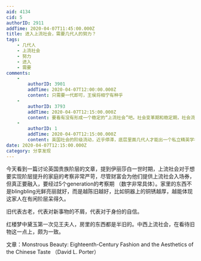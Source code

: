 ```yaml
---
aid: 4134
cid: 5
authorID: 2911
addTime: 2020-04-07T11:45:00.000Z
title: 进入上流社会，需要几代人的努力？
tags:
    - 几代人
    - 上流社会
    - 努力
    - 进入
    - 需要
comments:
    -
        authorID: 3901
        addTime: 2020-04-07T12:00:00.000Z
        content: 只需要一代即可，王侯将相宁有种乎
    -
        authorID: 3793
        addTime: 2020-04-07T12:15:00.000Z
        content: 要看有没有形成一个稳定的“上流社会”吧。社会变革期和稳定期，社会流动性相差很大。
    -
        authorID: 1
        addTime: 2020-04-07T12:15:00.000Z
        content: 英国社会的阶级流动，近乎停滞，底层里面几代人才能出一个私立精英学校毕业的……
date: 2020-04-07T12:15:00.000Z
category: 分享发现
---
```


今天看到一篇讨论英国贵族阶层的文章，提到伊丽莎白一世时期，上流社会对于想要实现阶层提升的家庭的考察非常严苛，尽管财富会为他们提供上流社会入场券，但真正要融入，要经过5个generation的考察期 （数字非常具体）。家里的东西不是blingbling光鲜亮丽就好，而是越陈旧越好，比如铜器上的铜锈越厚，越能体现这家人在有闲阶层呆得久。

旧代表古老，代表对新事物的不屑，代表对于身份的自信。

红楼梦中黛玉第一次见王夫人，房里的东西都是半旧的。中西上流社会，在看待旧物这一点上，颇为一致。

文章：Monstrous Beauty: Eighteenth-Century Fashion and the Aesthetics of the Chinese Taste （David L. Porter）
